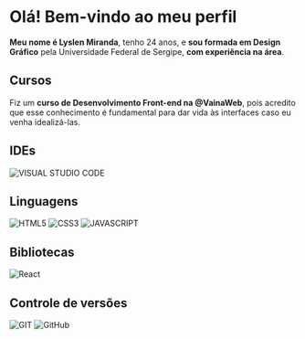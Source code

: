 # Olá! Bem-vindo ao meu perfil

**Meu nome é Lyslen Miranda**, tenho 24 anos, e **sou formada em Design Gráfico** pela Universidade Federal de Sergipe, **com experiência na área**.

## Cursos
Fiz um **curso de Desenvolvimento Front-end na @VainaWeb**, pois acredito que esse conhecimento é fundamental para dar vida às interfaces caso eu venha idealizá-las.

## IDEs
![VISUAL STUDIO CODE](https://img.shields.io/badge/Visual%20Studio%20Code-007ACC.svg?style=for-the-badge&logo=Visual-Studio-Code&logoColor=white)

## Linguagens
![HTML5](https://img.shields.io/badge/HTML5-E34F26.svg?style=for-the-badge&logo=HTML5&logoColor=white)
![CSS3](https://img.shields.io/badge/CSS3-1572B6.svg?style=for-the-badge&logo=CSS3&logoColor=white)
![JAVASCRIPT](https://img.shields.io/badge/JavaScript-F7DF1E.svg?style=for-the-badge&logo=JavaScript&logoColor=black)

## Bibliotecas
![React](https://img.shields.io/badge/react-%2320232a.svg?style=for-the-badge&logo=react&logoColor=%2361DAFB)

## Controle de versões
![GIT](https://img.shields.io/badge/Git-F05032.svg?style=for-the-badge&logo=Git&logoColor=white)
![GitHub](https://img.shields.io/badge/github-%23121011.svg?style=for-the-badge&logo=github&logoColor=white)


